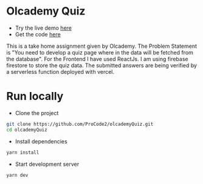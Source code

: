 # Olcademy Quiz

- Try the live demo [here](https://olcademy-quiz.vercel.app)
- Get the code [here](https://github.com/ProCode2/olcademyQuiz)

This is a take home assignment given by Olcademy. The Problem
Statement is "You need to develop a quiz page where in the data will
be fetched from the database". For the Frontend I have used ReactJs. I
am using firebase firestore to store the quiz data. The submitted
answers are being verified by a serverless function deployed with
vercel.

# Run locally

- Clone the project

```bash
git clone https://github.com/ProCode2/olcademyQuiz.git
cd olcademyQuiz
```

- Install dependencies

```bash
yarn install
```

- Start development server

```bash
yarn dev
```
